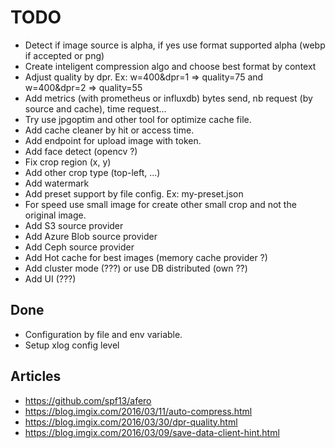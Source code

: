 TODO
====

* Detect if image source is alpha, if yes use format supported alpha (webp if accepted or png)
* Create inteligent compression algo and choose best format by context
* Adjust quality by dpr. Ex: w=400&dpr=1 => quality=75 and w=400&dpr=2 => quality=55
* Add metrics (with prometheus or influxdb) bytes send, nb request (by source and cache), time request...
* Try use jpgoptim and other tool for optimize cache file.
* Add cache cleaner by hit or access time.
* Add endpoint for upload image with token.
* Add face detect (opencv ?)
* Fix crop region (x, y)
* Add other crop type (top-left, ...)
* Add watermark
* Add preset support by file config. Ex: my-preset.json
* For speed use small image for create other small crop and not the original image.
* Add S3 source provider
* Add Azure Blob source provider
* Add Ceph source provider
* Add Hot cache for best images (memory cache provider ?)
* Add cluster mode (???) or use DB distributed (own ??)
* Add UI (???)


Done
----

* Configuration by file and env variable.
* Setup xlog config level

Articles
--------

* https://github.com/spf13/afero
* https://blog.imgix.com/2016/03/11/auto-compress.html
* https://blog.imgix.com/2016/03/30/dpr-quality.html
* https://blog.imgix.com/2016/03/09/save-data-client-hint.html
